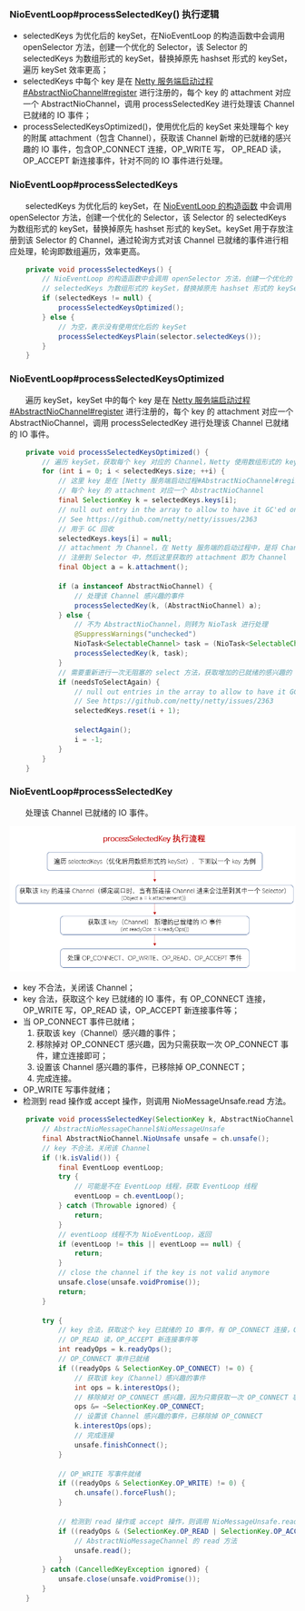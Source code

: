 ### NioEventLoop#processSelectedKey() 执行逻辑

- selectedKeys 为优化后的 keySet，在NioEventLoop 的构造函数中会调用 openSelector 方法，创建一个优化的 Selector，该 Selector 的 selectedKeys 为数组形式的 keySet，替换掉原先 hashset 形式的 keySet，遍历 keySet 效率更高；
- selectedKeys 中每个 key 是在 [Netty 服务端启动过程#AbstractNioChannel#register](https://github.com/martin-1992/Netty-Notes/blob/master/Netty%20%E6%9C%8D%E5%8A%A1%E7%AB%AF%E5%90%AF%E5%8A%A8%E8%BF%87%E7%A8%8B/register.md) 进行注册的，每个 key 的 attachment 对应一个 AbstractNioChannel，调用 processSelectedKey 进行处理该 Channel 已就绪的 IO 事件；
- processSelectedKeysOptimized()，使用优化后的 keySet 来处理每个 key 的附属 attachment（包含 Channel），获取该 Channel 新增的已就绪的感兴趣的 IO 事件，包含OP_CONNECT 连接，OP_WRITE 写， OP_READ 读，OP_ACCEPT 新连接事件，针对不同的 IO 事件进行处理。

### NioEventLoop#processSelectedKeys
　　selectedKeys 为优化后的 keySet，在 [NioEventLoop 的构造函数](https://github.com/martin-1992/Netty-Notes/tree/master/NioEventLoop/NioEventLoop%20%E7%9A%84%E5%88%9B%E5%BB%BA) 中会调用 openSelector 方法，创建一个优化的 Selector，该 Selector 的 selectedKeys 为数组形式的 keySet，替换掉原先 hashset 形式的 keySet。keySet 用于存放注册到该 Selector 的 Channel，通过轮询方式对该 Channel 已就绪的事件进行相应处理，轮询即数组遍历，效率更高。

```java
    private void processSelectedKeys() {
        // NioEventLoop 的构造函数中会调用 openSelector 方法，创建一个优化的 Selector，该 Selector 的
        // selectedKeys 为数组形式的 keySet，替换掉原先 hashset 形式的 keySet
        if (selectedKeys != null) {
            processSelectedKeysOptimized();
        } else {
            // 为空，表示没有使用优化后的 keySet
            processSelectedKeysPlain(selector.selectedKeys());
        }
    }
```

### NioEventLoop#processSelectedKeysOptimized
　　遍历 keySet，keySet 中的每个 key 是在 [Netty 服务端启动过程#AbstractNioChannel#register](https://github.com/martin-1992/Netty-Notes/blob/master/Netty%20%E6%9C%8D%E5%8A%A1%E7%AB%AF%E5%90%AF%E5%8A%A8%E8%BF%87%E7%A8%8B/register.md) 进行注册的，每个 key 的 attachment 对应一个 AbstractNioChannel，调用 processSelectedKey 进行处理该 Channel 已就绪的 IO 事件。

```java
    private void processSelectedKeysOptimized() {
        // 遍历 keySet，获取每个 key 对应的 Channel，Netty 使用数组形式的 keySet，遍历更高效
        for (int i = 0; i < selectedKeys.size; ++i) {
            // 这里 key 是在 [Netty 服务端启动过程#AbstractNioChannel#register] 进行注册的，
            // 每个 key 的 attachment 对应一个 AbstractNioChannel
            final SelectionKey k = selectedKeys.keys[i];
            // null out entry in the array to allow to have it GC'ed once the Channel close
            // See https://github.com/netty/netty/issues/2363
            // 用于 GC 回收
            selectedKeys.keys[i] = null;
            // attachment 为 Channel，在 Netty 服务端的启动过程中，是将 Channel 作为 key 的 附属 attachment
            // 注册到 Selector 中，然后这里获取的 attachment 即为 Channel
            final Object a = k.attachment();
           
            if (a instanceof AbstractNioChannel) {
                // 处理该 Channel 感兴趣的事件
                processSelectedKey(k, (AbstractNioChannel) a);
            } else {
                // 不为 AbstractNioChannel，则转为 NioTask 进行处理
                @SuppressWarnings("unchecked")
                NioTask<SelectableChannel> task = (NioTask<SelectableChannel>) a;
                processSelectedKey(k, task);
            }
            // 需要重新进行一次无阻塞的 select 方法，获取增加的已就绪的感兴趣的 IO 事件
            if (needsToSelectAgain) {
                // null out entries in the array to allow to have it GC'ed once the Channel close
                // See https://github.com/netty/netty/issues/2363
                selectedKeys.reset(i + 1);

                selectAgain();
                i = -1;
            }
        }
    }
```

### NioEventLoop#processSelectedKey
　　处理该 Channel 已就绪的 IO 事件。

![avatar](photo_2.png)

- key 不合法，关闭该 Channel；
- key 合法，获取这个 key 已就绪的 IO 事件，有 OP_CONNECT 连接，OP_WRITE 写，OP_READ 读，OP_ACCEPT 新连接事件等；
- 当 OP_CONNECT 事件已就绪；
    1. 获取该 key（Channel）感兴趣的事件；
    2. 移除掉对 OP_CONNECT 感兴趣，因为只需获取一次 OP_CONNECT 事件，建立连接即可；
    3. 设置该 Channel 感兴趣的事件，已移除掉 OP_CONNECT；
    4. 完成连接。
- OP_WRITE 写事件就绪；
- 检测到 read 操作或 accept 操作，则调用 NioMessageUnsafe.read 方法。

```java
    private void processSelectedKey(SelectionKey k, AbstractNioChannel ch) {
        // AbstractNioMessageChannel$NioMessageUnsafe
        final AbstractNioChannel.NioUnsafe unsafe = ch.unsafe();
        // key 不合法，关闭该 Channel
        if (!k.isValid()) {
            final EventLoop eventLoop;
            try {
                // 可能是不在 EventLoop 线程，获取 EventLoop 线程
                eventLoop = ch.eventLoop();
            } catch (Throwable ignored) {
                return;
            }
            // eventLoop 线程不为 NioEventLoop，返回
            if (eventLoop != this || eventLoop == null) {
                return;
            }
            // close the channel if the key is not valid anymore
            unsafe.close(unsafe.voidPromise());
            return;
        }

        try {
            // key 合法，获取这个 key 已就绪的 IO 事件，有 OP_CONNECT 连接，OP_WRITE 写，
            // OP_READ 读，OP_ACCEPT 新连接事件等
            int readyOps = k.readyOps();
            // OP_CONNECT 事件已就绪
            if ((readyOps & SelectionKey.OP_CONNECT) != 0) {
                // 获取该 key（Channel）感兴趣的事件
                int ops = k.interestOps();
                // 移除掉对 OP_CONNECT 感兴趣，因为只需获取一次 OP_CONNECT 事件，建立连接即可
                ops &= ~SelectionKey.OP_CONNECT;
                // 设置该 Channel 感兴趣的事件，已移除掉 OP_CONNECT
                k.interestOps(ops);
                // 完成连接
                unsafe.finishConnect();
            }

            // OP_WRITE 写事件就绪
            if ((readyOps & SelectionKey.OP_WRITE) != 0) {
                ch.unsafe().forceFlush();
            }

            // 检测到 read 操作或 accept 操作，则调用 NioMessageUnsafe.read 方法
            if ((readyOps & (SelectionKey.OP_READ | SelectionKey.OP_ACCEPT)) != 0 || readyOps == 0) {
                // AbstractNioMessageChannel 的 read 方法
                unsafe.read();
            }
        } catch (CancelledKeyException ignored) {
            unsafe.close(unsafe.voidPromise());
        }
    }
```
